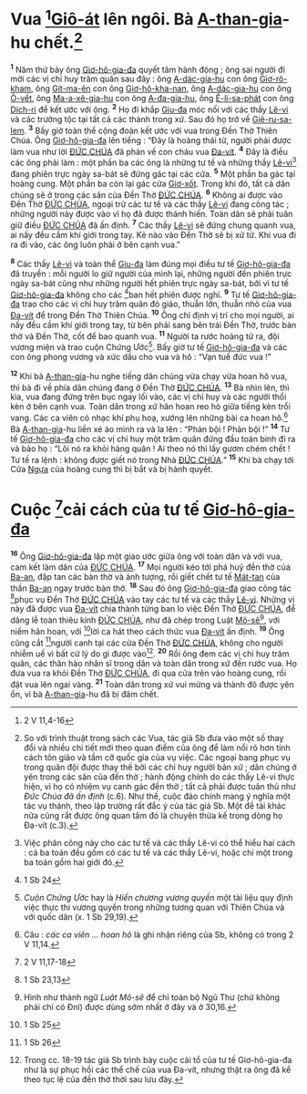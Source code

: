 # Vua [^1@-d029f060-888d-4e34-bdab-403d8d1aeb38][Giô-át]() lên ngôi. Bà [A-than-gia]()-hu chết.[^1-d029f060-888d-4e34-bdab-403d8d1aeb38]
<sup><b>1</b></sup> Năm thứ bảy ông [Giơ-hô-gia-đa]() quyết tâm hành động ; ông sai người đi mời các vị chỉ huy trăm quân sau đây : ông [A-dác-gia-hu]() con ông [Giơ-rô-kham](), ông [Gít-ma-ên]() con ông [Giơ-hô-kha-nan](), ông [A-dác-gia-hu]() con ông [Ô-vết](), ông [Ma-a-xê-gia-hu]() con ông [A-đa-gia-hu](), ông [Ê-li-sa-phát]() con ông [Dích-ri]() để kết ước với ông. <sup><b>2</b></sup> Họ đi khắp [Giu-đa]() móc nối với các thầy [Lê-vi]() và các trưởng tộc tại tất cả các thành trong xứ. Sau đó họ trở về [Giê-ru-sa-lem](). <sup><b>3</b></sup> Bấy giờ toàn thể cộng đoàn kết ước với vua trong Đền Thờ Thiên Chúa. Ông [Giơ-hô-gia-đa]() lên tiếng : “Đây là hoàng thái tử, người phải được làm vua như lời [ĐỨC CHÚA]() đã phán về con cháu vua [Đa-vít](). <sup><b>4</b></sup> Đây là điều các ông phải làm : một phần ba các ông là những tư tế và những thầy [Lê-vi]()[^2-d029f060-888d-4e34-bdab-403d8d1aeb38] đang phiên trực ngày sa-bát sẽ đứng gác tại các cửa. <sup><b>5</b></sup> Một phần ba gác tại hoàng cung. Một phần ba còn lại gác cửa [Giơ-xốt](). Trong khi đó, tất cả dân chúng sẽ ở trong các sân của Đền Thờ [ĐỨC CHÚA](). <sup><b>6</b></sup> Không ai được vào Đền Thờ [ĐỨC CHÚA](), ngoại trừ các tư tế và các thầy [Lê-vi]() đang công tác ; những người này được vào vì họ đã được thánh hiến. Toàn dân sẽ phải tuân giữ điều [ĐỨC CHÚA]() đã ấn định. <sup><b>7</b></sup> Các thầy [Lê-vi]() sẽ đứng chung quanh vua, ai nấy đều cầm khí giới trong tay. Kẻ nào vào Đền Thờ sẽ bị xử tử. Khi vua đi ra đi vào, các ông luôn phải ở bên cạnh vua.”

<sup><b>8</b></sup> Các thầy [Lê-vi]() và toàn thể [Giu-đa]() làm đúng mọi điều tư tế [Giơ-hô-gia-đa]() đã truyền : mỗi người lo giữ người của mình lại, những người đến phiên trực ngày sa-bát cũng như những người hết phiên trực ngày sa-bát, bởi vì tư tế [Giơ-hô-gia-đa]() không cho các [^2@-d029f060-888d-4e34-bdab-403d8d1aeb38]ban hết phiên được nghỉ. <sup><b>9</b></sup> Tư tế [Giơ-hô-gia-đa]() trao cho các vị chỉ huy trăm quân đó giáo, thuẫn lớn, thuẫn nhỏ của vua [Đa-vít]() để trong Đền Thờ Thiên Chúa. <sup><b>10</b></sup> Ông chỉ định vị trí cho mọi người, ai nấy đều cầm khí giới trong tay, từ bên phải sang bên trái Đền Thờ, trước bàn thờ và Đền Thờ, cốt để bao quanh vua. <sup><b>11</b></sup> Người ta rước hoàng tử ra, đội vương miện và trao cuộn Chứng Ước[^3-d029f060-888d-4e34-bdab-403d8d1aeb38]. Bấy giờ tư tế [Giơ-hô-gia-đa]() và các con ông phong vương và xức dầu cho vua và hô : “Vạn tuế đức vua !”

<sup><b>12</b></sup> Khi bà [A-than-gia]()-hu nghe tiếng dân chúng vừa chạy vừa hoan hô vua, thì bà đi về phía dân chúng đang ở Đền Thờ [ĐỨC CHÚA](). <sup><b>13</b></sup> Bà nhìn lên, thì kìa, vua đang đứng trên bục ngay lối vào, các vị chỉ huy và các người thổi kèn ở bên cạnh vua. Toàn dân trong xứ hân hoan reo hò giữa tiếng kèn trổi vang. Các ca viên có nhạc khí phụ hoạ, xướng lên những bài ca hoan hô.[^4-d029f060-888d-4e34-bdab-403d8d1aeb38] Bà [A-than-gia]()-hu liền xé áo mình ra và la lên : “Phản bội ! Phản bội !” <sup><b>14</b></sup> Tư tế [Giơ-hô-gia-đa]() cho các vị chỉ huy một trăm quân đứng đầu toán binh đi ra và bảo họ : “Lôi nó ra khỏi hàng quân ! Ai theo nó thì lấy gươm chém chết ! Tư tế ra lệnh : không được giết nó trong Nhà [ĐỨC CHÚA]().” <sup><b>15</b></sup> Khi bà chạy tới Cửa [Ngựa]() của hoàng cung thì bị bắt và bị hành quyết.

# Cuộc [^3@-d029f060-888d-4e34-bdab-403d8d1aeb38]cải cách của tư tế [Giơ-hô-gia-đa]()
<sup><b>16</b></sup> Ông [Giơ-hô-gia-đa]() lập một giao ước giữa ông với toàn dân và với vua, cam kết làm dân của [ĐỨC CHÚA](). <sup><b>17</b></sup> Mọi người kéo tới phá huỷ đền thờ của [Ba-an](), đập tan các bàn thờ và ảnh tượng, rồi giết chết tư tế [Mát-tan]() của thần [Ba-an]() ngay trước bàn thờ. <sup><b>18</b></sup> Sau đó ông [Giơ-hô-gia-đa]() giao công tác [^4@-d029f060-888d-4e34-bdab-403d8d1aeb38]phục vụ Đền Thờ [ĐỨC CHÚA]() vào tay các tư tế và các thầy [Lê-vi](). Những vị này đã được vua [Đa-vít]() chia thành từng ban lo việc Đền Thờ [ĐỨC CHÚA](), để dâng lễ toàn thiêu kính [ĐỨC CHÚA](), như đã chép trong Luật [Mô-sê]()[^5-d029f060-888d-4e34-bdab-403d8d1aeb38], với niềm hân hoan, với [^5@-d029f060-888d-4e34-bdab-403d8d1aeb38]lời ca hát theo cách thức vua [Đa-vít]() ấn định. <sup><b>19</b></sup> Ông cũng cắt [^6@-d029f060-888d-4e34-bdab-403d8d1aeb38]người canh tại các cửa Đền Thờ [ĐỨC CHÚA](), không cho người nhiễm uế vì bất cứ lý do gì được vào[^6-d029f060-888d-4e34-bdab-403d8d1aeb38]. <sup><b>20</b></sup> Rồi ông đem các vị chỉ huy trăm quân, các thân hào nhân sĩ trong dân và toàn dân trong xứ đến rước vua. Họ đưa vua ra khỏi Đền Thờ [ĐỨC CHÚA](), đi qua cửa trên vào hoàng cung, rồi đặt vua lên ngai vàng. <sup><b>21</b></sup> Toàn dân trong xứ vui mừng và thành đô được yên ổn, vì bà [A-than-gia]()-hu đã bị đâm chết.

[^1-d029f060-888d-4e34-bdab-403d8d1aeb38]: So với trình thuật trong sách các Vua, tác giả Sb đưa vào một số thay đổi và nhiều chi tiết mới theo quan điểm của ông để làm nổi rõ hơn tính cách tôn giáo và tầm cỡ quốc gia của vụ việc. Các ngoại bang phục vụ trong quân đội được thay thế bởi các chỉ huy người bản xứ ; dân chúng ở yên trong các sân của đền thờ ; hành động chính do các thầy Lê-vi thực hiện, vì họ có nhiệm vụ canh gác đền thờ ; tất cả phải được tuân thủ như *Đức Chúa đã ấn định* (c.6). Như thế, cuộc đảo chính mang ý nghĩa một tác vụ thánh, theo lập trường rất đắc ý của tác giả Sb. Một đề tài khác nữa cũng rất được ông quan tâm đó là chuyện thừa kế trong dòng họ Đa-vít (c.3).
[^2-d029f060-888d-4e34-bdab-403d8d1aeb38]: Việc phân công này cho các tư tế và các thầy Lê-vi có thể hiểu hai cách : cả ba toán đều gồm có các tư tế và các thầy Lê-vi, hoặc chỉ một trong ba toán gồm hai giới đó.
[^3-d029f060-888d-4e34-bdab-403d8d1aeb38]: *Cuộn Chứng Ước* hay là *Hiến chương vương quyền* một tài liệu quy định việc thực thi vương quyền trong những tương quan với Thiên Chúa và với quốc dân (x. 1 Sb 29,19).
[^4-d029f060-888d-4e34-bdab-403d8d1aeb38]: Câu : *các ca viên ... hoan hô* là ghi nhận riêng của Sb, không có trong 2 V 11,14.
[^5-d029f060-888d-4e34-bdab-403d8d1aeb38]: Hình như thành ngữ *Luật Mô-sê* để chỉ toàn bộ Ngũ Thư (chứ không phải chỉ có Đnl) được dùng sớm nhất ở đây và ở 30,16.
[^6-d029f060-888d-4e34-bdab-403d8d1aeb38]: Trong cc. 18-19 tác giả Sb trình bày cuộc cải tổ của tư tế Giơ-hô-gia-đa như là sự phục hồi các thể chế của vua Đa-vít, nhưng thật ra ông đã kể theo tục lệ của đền thờ thời sau lưu đày.
[^1@-d029f060-888d-4e34-bdab-403d8d1aeb38]: 2 V 11,4-16
[^2@-d029f060-888d-4e34-bdab-403d8d1aeb38]: 1 Sb 24
[^3@-d029f060-888d-4e34-bdab-403d8d1aeb38]: 2 V 11,17-18
[^4@-d029f060-888d-4e34-bdab-403d8d1aeb38]: 1 Sb 23,13
[^5@-d029f060-888d-4e34-bdab-403d8d1aeb38]: 1 Sb 25
[^6@-d029f060-888d-4e34-bdab-403d8d1aeb38]: 1 Sb 26